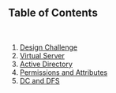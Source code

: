 <h2>Table of Contents</h2>
<br>
<ol>
 <li> <a href="https://github.com/DesignsMP/Lab_Reports/tree/master/CMST%20315/Design%20Challenge">Design Challenge</a></li>
 <li> <a href="https://github.com/DesignsMP/Lab_Reports/tree/master/Virtual%20Server">Virtual Server</a></li>
 <li> <a href="https://github.com/DesignsMP/Lab_Reports/tree/master/CMST%20315/Active%20Directory">Active Directory</a></li>
 <li><a href="https://github.com/DesignsMP/Lab_Reports/tree/master/Permissions%20and%20Attributes">Permissions and Attributes<a/></li>
 <li><a href="https://github.com/DesignsMP/Lab_Reports/tree/master/DC%20and%20DFS">DC and DFS<a/></li> 
</ol>
